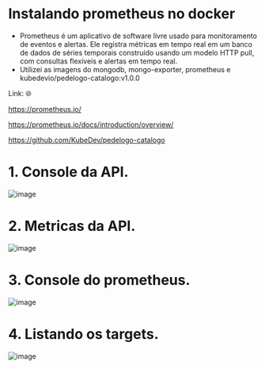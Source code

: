 <h1>Instalando prometheus no docker</h1>

+ Prometheus é um aplicativo de software livre usado para monitoramento de eventos e alertas. Ele registra métricas em tempo real em um banco de dados de séries temporais construído usando um modelo HTTP pull, com consultas flexíveis e alertas em tempo real.
+ Utilizei as imagens do mongodb, mongo-exporter, prometheus e kubedevio/pedelogo-catalogo:v1.0.0

Link: 🌐

https://prometheus.io/

https://prometheus.io/docs/introduction/overview/

https://github.com/KubeDev/pedelogo-catalogo

##
  
 <h1>1. Console da API.</h1>

![image](https://github.com/andreelidio/prometheus-no-docker/assets/97263573/25ff6dfe-0c1a-4e2c-af78-d9962ffd9594)

##

 <h1>2. Metricas da API.</h1>
  
![image](https://github.com/andreelidio/prometheus-no-docker/assets/97263573/6ea8d582-8839-47a6-9ced-6abd80e8cbc7)

##

<h1>3. Console do prometheus.</h1>

![image](https://github.com/andreelidio/prometheus-no-docker/assets/97263573/24dea8af-8b76-4745-830c-4f8e05823ead)

##

<h1>4. Listando os targets.</h1>

![image](https://github.com/andreelidio/prometheus-no-docker/assets/97263573/2032b46d-c8d9-4b72-a222-b298e227b238)






